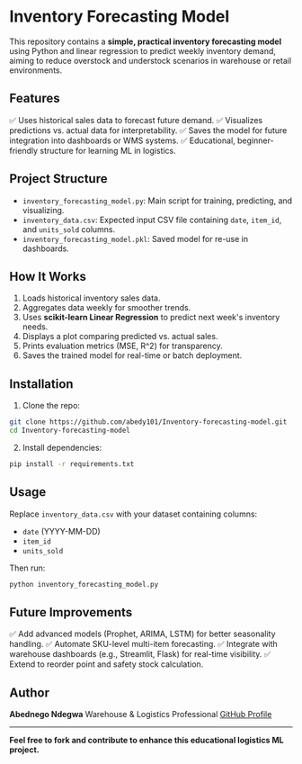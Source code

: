 # Inventory Forecasting Model 

This repository contains a **simple, practical inventory forecasting model** using Python and linear regression to predict weekly inventory demand, aiming to reduce overstock and understock scenarios in warehouse or retail environments.

## Features

✅ Uses historical sales data to forecast future demand.
✅ Visualizes predictions vs. actual data for interpretability.
✅ Saves the model for future integration into dashboards or WMS systems.
✅ Educational, beginner-friendly structure for learning ML in logistics.

## Project Structure

* `inventory_forecasting_model.py`: Main script for training, predicting, and visualizing.
* `inventory_data.csv`: Expected input CSV file containing `date`, `item_id`, and `units_sold` columns.
* `inventory_forecasting_model.pkl`: Saved model for re-use in dashboards.

## How It Works

1. Loads historical inventory sales data.
2. Aggregates data weekly for smoother trends.
3. Uses **scikit-learn Linear Regression** to predict next week's inventory needs.
4. Displays a plot comparing predicted vs. actual sales.
5. Prints evaluation metrics (MSE, R^2) for transparency.
6. Saves the trained model for real-time or batch deployment.

## Installation

1. Clone the repo:

```bash
git clone https://github.com/abedy101/Inventory-forecasting-model.git
cd Inventory-forecasting-model
```

2. Install dependencies:

```bash
pip install -r requirements.txt
```

## Usage

Replace `inventory_data.csv` with your dataset containing columns:

* `date` (YYYY-MM-DD)
* `item_id`
* `units_sold`

Then run:

```bash
python inventory_forecasting_model.py
```

## Future Improvements

✅ Add advanced models (Prophet, ARIMA, LSTM) for better seasonality handling.
✅ Automate SKU-level multi-item forecasting.
✅ Integrate with warehouse dashboards (e.g., Streamlit, Flask) for real-time visibility.
✅ Extend to reorder point and safety stock calculation.

## Author

**Abednego Ndegwa**
Warehouse & Logistics Professional
[GitHub Profile](https://github.com/abedy101)

---

**Feel free to fork and contribute to enhance this educational logistics ML project.**
